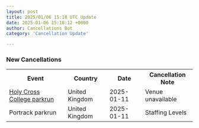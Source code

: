 ```yaml
---
layout: post
title: 2025/01/06 15:18 UTC Update
date: 2025-01-06 15:18:12 +0000
author: Cancellations Bot
category: 'Cancellation Update'

---
```


<h3>New Cancellations</h3>
<div class='hscrollable'>
<table style='width: 100%'>
    <tr>
        <th>Event</th>
        <th>Country</th>
        <th>Date</th>
        <th>Cancellation Note</th>
    </tr>
    <tr>
        <td><a href="https://www.parkrun.org.uk/holycrosscollege">Holy Cross College parkrun</a></td>
        <td>United Kingdom</td>
        <td>2025-01-11</td>
        <td>Venue unavailable</td>
    </tr>
    <tr>
        <td>Portrack parkrun</td>
        <td>United Kingdom</td>
        <td>2025-01-11</td>
        <td>Staffing Levels</td>
    </tr>
</table>
</div>
